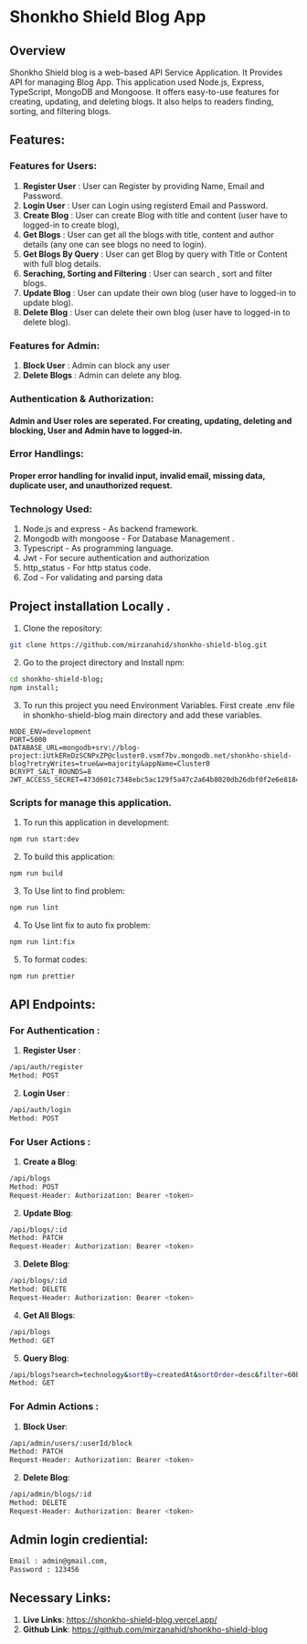 # Shonkho Shield Blog App

## Overview

Shonkho Shield blog is a web-based API Service Application. It Provides API for managing Blog App. This application used Node.js, Express, TypeScript, MongoDB and Mongoose. It offers easy-to-use features for creating, updating, and deleting blogs. It also helps to readers finding, sorting, and filtering blogs.

## Features:

### Features for Users:

1. **Register User** : User can Register by providing Name, Email and Password.
2. **Login User** : User can Login using registerd Email and Password.
3. **Create Blog** : User can create Blog with title and content (user have to logged-in to create blog),
4. **Get Blogs** : User can get all the blogs with title, content and author details (any one can see blogs no need to login).
5. **Get Blogs By Query** : User can get Blog by query with Title or Content with full blog details.
6. **Seraching, Sorting and Filtering** : User can search , sort and filter blogs.
7. **Update Blog** : User can update their own blog (user have to logged-in to update blog).
8. **Delete Blog** : User can delete their own blog (user have to logged-in to delete blog).

### Features for Admin:

1. **Block User** : Admin can block any user
2. **Delete Blogs** : Admin can delete any blog.

### Authentication & Authorization:

#### Admin and User roles are seperated. For creating, updating, deleting and blocking, User and Admin have to logged-in.

### Error Handlings:

#### Proper error handling for invalid input, invalid email, missing data, duplicate user, and unauthorized request.

### Technology Used:

1. Node.js and express - As backend framework.
2. Mongodb with mongoose - For Database Management .
3. Typescript - As programming language.
4. Jwt - For secure authentication and authorization
5. http_status - For http status code.
6. Zod - For validating and parsing data

## Project installation Locally .

1. Clone the repository:

```bash
git clone https://github.com/mirzanahid/shonkho-shield-blog.git
```

2.  Go to the project directory and Install npm:

```bash
cd shonkho-shield-blog;
npm install;
```

3. To run this project you need Environment Variables. First create .env file in shonkho-shield-blog main directory and add these variables.

```env
NODE_ENV=development
PORT=5000
DATABASE_URL=mongodb+srv://blog-project:iUtkEReDzSCNPxZP@cluster0.vsmf7bv.mongodb.net/shonkho-shield-blog?retryWrites=true&w=majority&appName=Cluster0
BCRYPT_SALT_ROUNDS=8
JWT_ACCESS_SECRET=473d601c7348ebc5ac129f5a47c2a64b8020db26dbf0f2e6e81841f3f8af4f409638ddd03969fbe791bfa1c3d44934821ab32cb56beb852b988a391c039a0e97
```

### Scripts for manage this application.

1. To run this application in development:

```bash
npm run start:dev
```

2. To build this application:

```bash
npm run build
```

3. To Use lint to find problem:

```bash
npm run lint
```

4. To Use lint fix to auto fix problem:

```bash
npm run lint:fix
```

5. To format codes:

```bash
npm run prettier
```

## API Endpoints:

### For Authentication :

1. **Register User** :

```bash
/api/auth/register
Method: POST
```

2. **Login User** :

```bash
/api/auth/login
Method: POST
```

### For User Actions :

1. **Create a Blog**:

```bash
/api/blogs
Method: POST
Request-Header: Authorization: Bearer <token>
```

2. **Update Blog**:

```bash
/api/blogs/:id
Method: PATCH
Request-Header: Authorization: Bearer <token>
```

3. **Delete Blog**:

```bash
/api/blogs/:id
Method: DELETE
Request-Header: Authorization: Bearer <token>
```

4. **Get All Blogs**:

```bash
/api/blogs
Method: GET
```

5. **Query Blog**:

```bash
/api/blogs?search=technology&sortBy=createdAt&sortOrder=desc&filter=60b8f42f9c2a3c9b7cbd4f18
Method: GET
```

### For Admin Actions :

1. **Block User**:

```bash
/api/admin/users/:userId/block
Method: PATCH
Request-Header: Authorization: Bearer <token>
```

2. **Delete Blog**:

```bash
/api/admin/blogs/:id
Method: DELETE
Request-Header: Authorization: Bearer <token>
```

## Admin login crediential:

```bash
Email : admin@gmail.com,
Password : 123456
```

## Necessary Links:



1. **Live Links**: https://shonkho-shield-blog.vercel.app/
2. **Github Link**: https://github.com/mirzanahid/shonkho-shield-blog
